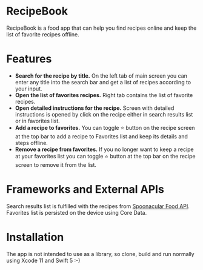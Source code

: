 # RecipeBook
RecipeBook is a food app that can help you find recipes online and keep the list of favorite recipes offline.

# Features
* **Search for the recipe by title.** On the left tab of main screen you can enter any title into the search bar and get a list of recipes according to your input.
* **Open the list of favorites recipes.** Right tab contains the list of favorite recipes.
* **Open detailed instructions for the recipe.** Screen with detailed instructions is opened by click on the recipe either in search results list or in favorites list.
* **Add a recipe to favorites.** You can toggle :star: button on the recipe screen at the top bar to add a recipe to Favorites list and keep its details and steps offline.
* **Remove a recipe from favorites.** If you no longer want to keep a recipe at your favorites list you can toggle :star: button at the top bar on the recipe screen to remove it from the list.

# Frameworks and External APIs
Search results list is fulfilled with the recipes from [Spoonacular Food API](https://spoonacular.com/food-api).
Favorites list is persisted on the device using Core Data.

# Installation
The app is not intended to use as a library, so clone, build and run normally using Xcode 11 and Swift 5 :-)
